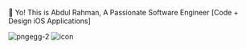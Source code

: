 👋   Yo! This is Abdul Rahman, A Passionate Software Engineer [Code + Design iOS Applications]

![pngegg-2](https://user-images.githubusercontent.com/85195589/127753875-cf543e80-5751-4fc0-a6a1-60303091dc45.png)           ![icon](https://user-images.githubusercontent.com/85195589/127753929-450b84cb-9121-4ab0-a2ed-46556411672f.png)

